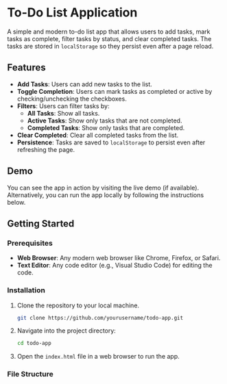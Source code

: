 # To-Do List Application

A simple and modern to-do list app that allows users to add tasks, mark tasks as complete, filter tasks by status, and clear completed tasks. The tasks are stored in `localStorage` so they persist even after a page reload.

## Features

- **Add Tasks**: Users can add new tasks to the list.
- **Toggle Completion**: Users can mark tasks as completed or active by checking/unchecking the checkboxes.
- **Filters**: Users can filter tasks by:
  - **All Tasks**: Show all tasks.
  - **Active Tasks**: Show only tasks that are not completed.
  - **Completed Tasks**: Show only tasks that are completed.
- **Clear Completed**: Clear all completed tasks from the list.
- **Persistence**: Tasks are saved to `localStorage` to persist even after refreshing the page.

## Demo

You can see the app in action by visiting the live demo (if available). Alternatively, you can run the app locally by following the instructions below.

## Getting Started

### Prerequisites

- **Web Browser**: Any modern web browser like Chrome, Firefox, or Safari.
- **Text Editor**: Any code editor (e.g., Visual Studio Code) for editing the code.

### Installation

1. Clone the repository to your local machine.

    ```bash
    git clone https://github.com/yourusername/todo-app.git
    ```

2. Navigate into the project directory:

    ```bash
    cd todo-app
    ```

3. Open the `index.html` file in a web browser to run the app.

### File Structure

